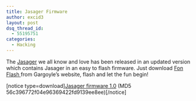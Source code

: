```yaml
---
title: Jasager Firmware
author: excid3
layout: post
dsq_thread_id:
  - 55195751
categories:
  - Hacking
---
```

The [Jasager][1] we all know and love has been released in an updated version which contains Jasager in an easy to flash firmware. Just download [Fon Flash ][2]from Gargoyle’s website, flash and let the fun begin!

[notice type=download][Jasager firmware 1.0][3]
(MD5 56c396772f04e96369422fd9139ee8ee)[/notice]

   [1]: http://www.digininja.org/jasager/
   [2]: http://gargoyle-router.com/download.php
   [3]: http://www.digininja.org/files/jasager_firmware_1.0.tar.bz2

